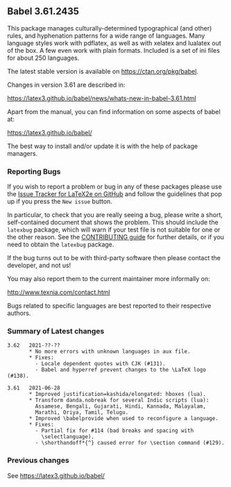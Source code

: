 ## Babel 3.61.2435

This package manages culturally-determined typographical (and other)
rules, and hyphenation patterns for a wide range of languages. Many
language styles work with pdflatex, as well as with xelatex and
lualatex out of the box. A few even work with plain formats. Included
is a set of ini files for about 250 languages.

The latest stable version is available on <https://ctan.org/pkg/babel>.

Changes in version 3.61 are described in:

https://latex3.github.io/babel/news/whats-new-in-babel-3.61.html

Apart from the manual, you can find information on some aspects of babel at:

https://latex3.github.io/babel/

The best way to install and/or update it is with the help of package
managers.

### Reporting Bugs

If you wish to report a problem or bug in any of these packages please
use the
[Issue Tracker for LaTeX2e on GitHub](https://github.com/latex3/babel/issues)
and follow the guidelines that pop up if you press the `New issue`
button.

In particular, to check that you are really seeing a bug, please write
a short, self-contained document that shows the problem. This should
include the `latexbug` package, which will warn if your test file is
not suitable for one or the other reason. See the
[CONTRIBUTING guide](https://github.com/latex3/latex2e/blob/master/CONTRIBUTING.md)
for further details, or if you need to obtain the `latexbug` package.

If the bug turns out to be with third-party software then please
contact the developer, and not us!

You may also report them to the current maintainer more informally on:

   http://www.texnia.com/contact.html

Bugs related to specific languages are best reported to their
respective authors.

### Summary of Latest changes
```
3.62   2021-??-??
       * No more errors with unknown languages in aux file.
       * Fixes:
         - Locale dependent quotes with CJK (#131).
         - Babel and hyperref prevent changes to the \LaTeX logo (#138).
       
3.61   2021-06-28
       * Improved justification=kashida/elongated: hboxes (lua).
       * Transform danda.nobreak for several Indic scripts (lua):
         Assamese, Bengali, Gujarati, Hindi, Kannada, Malayalam,
         Marathi, Oriya, Tamil, Telugu.
       * Improved \babelprovide when used to reconfigure a language.
       * Fixes:
         - Partial fix for #114 (bad breaks and spacing with
           \selectlanguage).
         - \shorthandoff*{^} caused error for \section command (#129).
```

### Previous changes

See https://latex3.github.io/babel/

